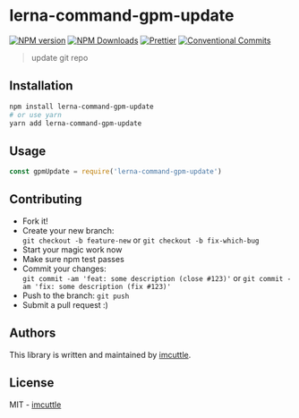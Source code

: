 # lerna-command-gpm-update

[![NPM version](https://img.shields.io/npm/v/lerna-command-gpm-update.svg?style=flat-square)](https://www.npmjs.com/package/lerna-command-gpm-update)
[![NPM Downloads](https://img.shields.io/npm/dm/lerna-command-gpm-update.svg?style=flat-square&maxAge=43200)](https://www.npmjs.com/package/lerna-command-gpm-update)
[![Prettier](https://img.shields.io/badge/code_style-prettier-ff69b4.svg?style=flat-square)](https://prettier.io/)
[![Conventional Commits](https://img.shields.io/badge/Conventional%20Commits-1.0.0-yellow.svg?style=flat-square)](https://conventionalcommits.org)

> update git repo

## Installation

```bash
npm install lerna-command-gpm-update
# or use yarn
yarn add lerna-command-gpm-update
```

## Usage

```javascript
const gpmUpdate = require('lerna-command-gpm-update')
```

## Contributing

- Fork it!
- Create your new branch:  
  `git checkout -b feature-new` or `git checkout -b fix-which-bug`
- Start your magic work now
- Make sure npm test passes
- Commit your changes:  
  `git commit -am 'feat: some description (close #123)'` or `git commit -am 'fix: some description (fix #123)'`
- Push to the branch: `git push`
- Submit a pull request :)

## Authors

This library is written and maintained by [imcuttle](mailto:imcuttle@163.com).

## License

MIT - [imcuttle](mailto:imcuttle@163.com)
